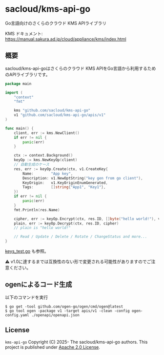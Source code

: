 # sacloud/kms-api-go

Go言語向けのさくらのクラウド KMS APIライブラリ

KMS ドキュメント: https://manual.sakura.ad.jp/cloud/appliance/kms/index.html

## 概要

sacloud/kms-api-goはさくらのクラウド KMS APIをGo言語から利用するためのAPIライブラリです。

```go
package main

import (
    "context"
    "fmt"

    kms "github.com/sacloud/kms-api-go"
    v1 "github.com/sacloud/kms-api-go/apis/v1"
)

func main() {
	client, err := kms.NewClient()
	if err != nil {
		panic(err)
	}

	ctx := context.Background()
	keyOp := kms.NewKeyOp(client)
	// 自動生成のケース
	res, err := keyOp.Create(ctx, v1.CreateKey{
		Name:        "App key",
		Description: v1.NewOptString("key gen from go client"),
		KeyOrigin:   v1.KeyOriginEnumGenerated,
		Tags:        []string{"App1", "Key1"},
	})
	if err != nil {
		panic(err)
	}
	fmt.Println(res.Name)

	cipher, err := keyOp.Encrypt(ctx, res.ID, []byte("hello world!"), v1.KeyEncryptAlgoEnumAes256Gcm)
	plain, err := keyOp.Decrypt(ctx, res.ID, cipher)
	// plain is "hello world!"

	// Read / Update / Delete / Rotate / ChangeStatus and more...
}
```

[keys_test.go](./keys_test.go) も参照。

:warning:  v1.0に達するまでは互換性のない形で変更される可能性がありますのでご注意ください。

## ogenによるコード生成

以下のコマンドを実行

```
$ go get -tool github.com/ogen-go/ogen/cmd/ogen@latest
$ go tool ogen -package v1 -target apis/v1 -clean -config ogen-config.yaml ./openapi/openapi.json
```

## License

`kms-api-go` Copyright (C) 2025- The sacloud/kms-api-go authors.
This project is published under [Apache 2.0 License](LICENSE).